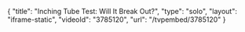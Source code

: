 {
    "title": "Inching Tube Test: Will It Break Out?",
    "type": "solo",
    "layout": "iframe-static",
    "videoId": "3785120",
    "url": "\/tvpembed\/3785120"
}